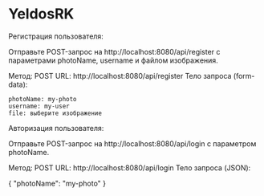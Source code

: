 # YeldosRK
Регистрация пользователя:

Отправьте POST-запрос на http://localhost:8080/api/register с параметрами photoName, username и файлом изображения.

Метод: POST
URL: http://localhost:8080/api/register
Тело запроса (form-data):

    photoName: my-photo
    username: my-user
    file: выберите изображение

Авторизация пользователя:

Отправьте POST-запрос на http://localhost:8080/api/login с параметром photoName.

Метод: POST
URL: http://localhost:8080/api/login
Тело запроса (JSON):

{
  "photoName": "my-photo"
}
